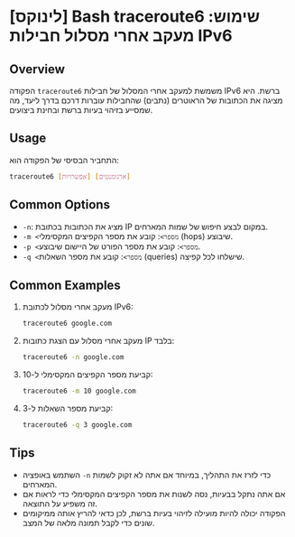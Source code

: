 # [לינוקס] Bash traceroute6 שימוש: מעקב אחרי מסלול חבילות IPv6

## Overview
הפקודה `traceroute6` משמשת למעקב אחרי המסלול של חבילות IPv6 ברשת. היא מציגה את הכתובות של הראוטרים (נתבים) שהחבילות עוברות דרכם בדרך ליעד, מה שמסייע בזיהוי בעיות ברשת ובחינת ביצועים.

## Usage
התחביר הבסיסי של הפקודה הוא:

```bash
traceroute6 [אפשרויות] [ארגומנטים]
```

## Common Options
- `-n`: מציג את הכתובות בכתובת IP במקום לבצע חיפוש של שמות המארחים.
- `-m <מספר>`: קובע את מספר הקפיצים המקסימלי (hops) שיבוצע.
- `-p <מספר>`: קובע את מספר הפורט של היישום שיבוצע.
- `-q <מספר>`: קובע את מספר השאלות (queries) שישלחו לכל קפיצה.

## Common Examples
1. מעקב אחרי מסלול לכתובת IPv6:
   ```bash
   traceroute6 google.com
   ```

2. מעקב אחרי מסלול עם הצגת כתובות IP בלבד:
   ```bash
   traceroute6 -n google.com
   ```

3. קביעת מספר הקפיצים המקסימלי ל-10:
   ```bash
   traceroute6 -m 10 google.com
   ```

4. קביעת מספר השאלות ל-3:
   ```bash
   traceroute6 -q 3 google.com
   ```

## Tips
- השתמש באופציה `-n` כדי לזרז את התהליך, במיוחד אם אתה לא זקוק לשמות המארחים.
- אם אתה נתקל בבעיות, נסה לשנות את מספר הקפיצים המקסימלי כדי לראות אם זה משפיע על התוצאה.
- הפקודה יכולה להיות מועילה לזיהוי בעיות ברשת, לכן כדאי להריץ אותה ממיקומים שונים כדי לקבל תמונה מלאה של המצב.